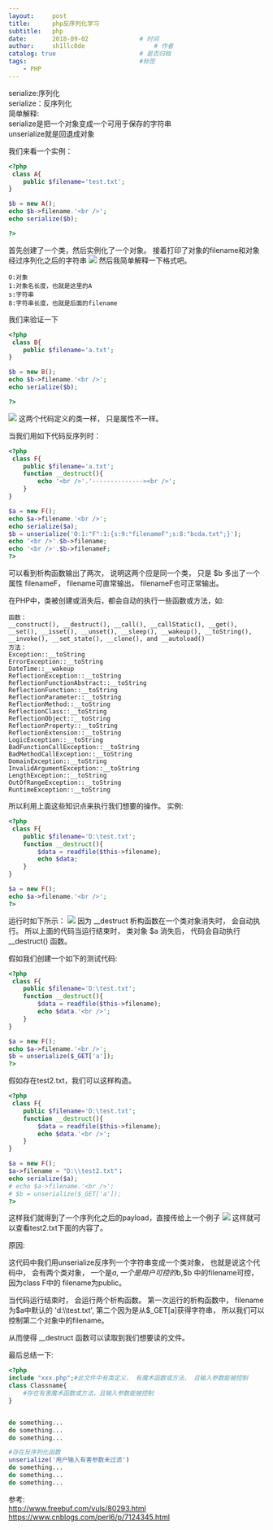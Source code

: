 ```yaml
---
layout:     post
title:      php反序列化学习
subtitle:   php
date:       2018-09-02 				# 时间
author:     sh1llc0de					# 作者
catalog: true 						# 是否归档
tags:								#标签
    - PHP
---
```


serialize:序列化  
serialize：反序列化  
简单解释:  
serialize是把一个对象变成一个可用于保存的字符串  
unserialize就是回退成对象  

我们来看一个实例：

```php
<?php
 class A{
    public $filename='test.txt';
}

$b = new A();
echo $b->filename.'<br />';
echo serialize($b);

?>
```

首先创建了一个类，然后实例化了一个对象。
接着打印了对象的filename和对象经过序列化之后的字符串
![](https://s1.ax1x.com/2018/09/02/PxdY2d.png)
然后我简单解释一下格式吧。
```
O:对象
1:对象名长度，也就是这里的A
s:字符串
8:字符串长度，也就是后面的filename
```

我们来验证一下
```php
<?php
 class B{
    public $filename='a.txt';
}

$b = new B();
echo $b->filename.'<br />';
echo serialize($b);

?>
```
![](https://s1.ax1x.com/2018/09/02/Pxd0Vf.png)
这两个代码定义的类一样， 只是属性不一样。

当我们用如下代码反序列时：
```php
<?php
 class F{
    public $filename='a.txt';
    function __destruct(){
        echo '<br />'.'--------------><br />';
    }
}

$a = new F();
echo $a->filename.'<br />';
echo serialize($a);
$b = unserialize('O:1:"F":1:{s:9:"filenameF";s:8:"bcda.txt";}');
echo '<br />'.$b->filename;
echo '<br />'.$b->filenameF;
?>
```
可以看到析构函数输出了两次， 说明这两个应是同一个类， 只是 $b 多出了一个属性 filenameF， filename可直常输出， filenameF也可正常输出。

在PHP中，类被创建或消失后，都会自动的执行一些函数或方法，如:
```
函数：
__construct(), __destruct(), __call(), __callStatic(), __get(), __set(), __isset(), __unset(), __sleep(), __wakeup(), __toString(), __invoke(), __set_state(), __clone(), and __autoload()
方法：
Exception::__toString
ErrorException::__toString
DateTime::__wakeup
ReflectionException::__toString
ReflectionFunctionAbstract::__toString
ReflectionFunction::__toString
ReflectionParameter::__toString
ReflectionMethod::__toString
ReflectionClass::__toString
ReflectionObject::__toString
ReflectionProperty::__toString
ReflectionExtension::__toString
LogicException::__toString
BadFunctionCallException::__toString
BadMethodCallException::__toString
DomainException::__toString
InvalidArgumentException::__toString
LengthException::__toString
OutOfRangeException::__toString
RuntimeException::__toString
```

所以利用上面这些知识点来执行我们想要的操作。
实例:
```php
<?php
 class F{
    public $filename='D:\test.txt';
    function __destruct(){
        $data = readfile($this->filename);
        echo $data;
    }
}

$a = new F();
echo $a->filename.'<br />';
?>
```

运行时如下所示：
![](https://s1.ax1x.com/2018/09/02/Pxd7RJ.png)
因为 __destruct 析构函数在一个类对象消失时， 会自动执行。 所以上面的代码当运行结束时， 类对象 $a 消失后， 代码会自动执行 __destruct() 函数。

假如我们创建一个如下的测试代码:
```php
<?php
 class F{
    public $filename='D:\test.txt';
    function __destruct(){
        $data = readfile($this->filename);
        echo $data.'<br />';
    }
}

$a = new F();
echo $a->filename.'<br />';
$b = unserialize($_GET['a']);
?>
```

假如存在test2.txt，我们可以这样构造。

```php
<?php
 class F{
    public $filename='D:\test.txt';
    function __destruct(){
        $data = readfile($this->filename);
        echo $data.'<br />';
    }
}

$a = new F();
$a->filename = "D:\\test2.txt"；
echo serialize($a);
# echo $a->filename.'<br />';  
# $b = unserialize($_GET['a']);
?>
```
这样我们就得到了一个序列化之后的payload，直接传给上一个例子
![](https://s1.ax1x.com/2018/09/02/Pxw8e0.png)
这样就可以查看test2.txt下面的内容了。

原因:

这代码中我们用unserialize反序列一个字符串变成一个类对象， 也就是说这个代码中， 会有两个类对象， 一个是$a, 一个是用户可控的$b,$b 中的filename可控， 因为class F中的 filename为public。

当代码运行结束时， 会运行两个析构函数。 第一次运行的析构函数中， filename为$a中默认的 'd:\\test.txt', 第二个因为是从$_GET[a]获得字符串， 所以我们可以控制第二个对象中的filename。

从而使得 __destruct 函数可以读取到我们想要读的文件。

最后总结一下:
```php
<?php
include "xxx.php";#此文件中有类定义， 有魔术函数或方法， 且输入参数能被控制
class Classname{
    #存在有害魔术函数或方法，且输入参数能被控制
}


do something...
do something...
do something...

#存在反序列化函数
unserialize('用户输入有害参数未过滤')
do something...
do something...
do something...
```

参考:  
<http://www.freebuf.com/vuls/80293.html>  
<https://www.cnblogs.com/perl6/p/7124345.html>
